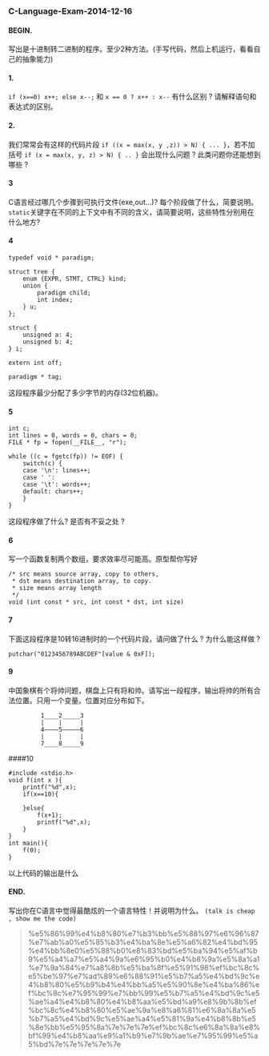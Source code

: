 ### C-Language-Exam-2014-12-16
#### BEGIN.
写出是十进制转二进制的程序。至少2种方法。(手写代码，然后上机运行，看看自己的抽象能力)

#### 1.
`if (x==0) x++; else x--;` 和 `x == 0 ? x++ : x--` 有什么区别 ? 请解释语句和表达式的区别。
#### 2.
我们常常会有这样的代码片段 `if ((x = max(x, y ,z)) > N) { ... }`，若不加括号
`if (x = max(x, y, z) > N) { .. }` 会出现什么问题 ? 此类问题你还能想到哪些 ?

#### 3
C语言经过哪几个步骤到可执行文件(exe,out...)? 每个阶段做了什么，简要说明。
`static`关键字在不同的上下文中有不同的含义，请简要说明，这些特性分别用在什么地方?

#### 4
```
typedef void * paradigm;

struct tree {
    enum {EXPR, STMT, CTRL} kind;
    union {
        paradigm child;
        int index;
    } u;
};

struct {
    unsigned a: 4;
    unsigned b: 4;
} i;

extern int off;

paradigm * tag;
```
这段程序最少分配了多少字节的内存(32位机器)。

#### 5
```
int c;
int lines = 0, words = 0, chars = 0;
FILE * fp = fopen(__FILE__, "r");

while ((c = fgetc(fp)) != EOF) {
    switch(c) {
    case '\n': lines++;
    case ' ':
    case '\t': words++;
    default: chars++;
    }
}
```
这段程序做了什么? 是否有不妥之处 ?

#### 6
写一个函数复制两个数组，要求效率尽可能高。原型帮你写好
```
/* src means source array, copy to others,
 * dst means destination array, to copy.
 * size means array length 
 */
void (int const * src, int const * dst, int size)
```

#### 7
下面这段程序是10转16进制时的一个代码片段，请问做了什么 ? 为什么能这样做 ?
```
putchar("0123456789ABCDEF"[value & 0xF]);
```

#### 9
中国象棋有个将帅问题，棋盘上只有将和帅。请写出一段程序，输出将帅的所有合法位置。只用一个变量。位置对应分布如下。
```
         1____2_____3
         |    |     |
         4————5—————6
         |    |     |
         7____8_____9
```

####10

```
#include <stdio.h>
void f(int x ){
    printf("%d",x);
    if(x==10){
    	
    }else{
        f(x+1);
        printf("%d",x);
    }   
}
int main(){
    f(0);
}
```

以上代码的输出是什么

#### END.
写出你在C语言中觉得最酷炫的一个语言特性！并说明为什么。
`(talk is cheap , show me the code)`

> %e5%86%99%e4%b8%80%e7%b3%bb%e5%88%97%e6%96%87%e7%ab%a0%e5%85%b3%e4%ba%8e%e5%a6%82%e4%bd%95%e4%bb%8e0%e5%88%b0%e8%83%bd%e5%ba%94%e5%af%b9%e5%a4%a7%e5%a4%9a%e6%95%b0%e4%b8%9a%e5%8a%a1%e7%9a%84%e7%a8%8b%e5%ba%8f%e5%91%98%ef%bc%8c%e5%be%97%e7%ad%89%e6%88%91%e5%b7%a5%e4%bd%9c%e4%b8%80%e5%b9%b4%e4%bb%a5%e5%90%8e%e4%ba%86%ef%bc%8c%e7%95%99%e7%bb%99%e5%b7%a5%e4%bd%9c%e5%ae%a4%e4%b8%80%e4%b8%aa%e5%bd%a9%e8%9b%8b%ef%bc%8c%e4%b8%80%e5%ae%9a%e8%a6%81%e6%8a%8a%e5%b7%a5%e4%bd%9c%e5%ae%a4%e5%81%9a%e4%b8%8b%e5%8e%bb%e5%95%8a%7e%7e%7e%ef%bc%8c%e6%8a%8a%e8%bf%99%e4%b8%aa%e9%a1%b9%e7%9b%ae%e7%95%99%e5%a5%bd%7e%7e%7e%7e%7e
